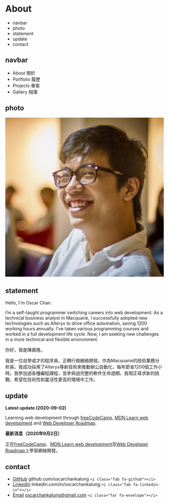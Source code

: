 # About

* navbar
* photo
* statement
* update
* contact

## navbar

* About 關於
* Portfolio 履歷
* Projects 專案
* Gallery 相簿

## photo

![profile picture](img/profile_square.jpg)

## statement

Hello, I'm Oscar Chan.

I’m a self-taught programmer switching careers into web development. As a technical business analyst in Macquarie, I successfully adopted new technologies such as Alteryx to drive office automation, saving 1200 working hours annually.  I've taken various programming courses and worked in a full development life cycle. Now, I am seeking new challenges in a more technical and flexible environment.

你好，我是陳嘉隆。

我是一位自學成才的程序員，正轉行做網絡開發。作為Macquarie的技術業務分析員，我成功採用了Alteryx等新技術來推動辦公自動化，每年節省1200個工作小時。我參加過各種編程課程，並參與過完整的軟件生命週期。我現正尋求新的挑戰，希望在技術性和靈活性更高的環境中工作。

## update

**Latest update (2020-09-02)**

Learning web development through [freeCodeCamp](https://www.freecodecamp.org/), [MDN Learn web development](https://developer.mozilla.org/en-US/docs/Learn) and [Web Developer Roadmap](https://roadmap.sh/frontend).

**最新消息（2020年9月2日）**

正在[freeCodeCamp](https://www.freecodecamp.org/)、[MDN Learn web development](https://developer.mozilla.org/en-US/docs/Learn)及[Web Developer Roadmap](https://roadmap.sh/frontend)上學習網絡開發。

## contact

* [GitHub](https://github.com/oscarchankalung) github.com/oscarchankalung `<i class="fab fa-github"></i>`
* [LinkedIn](https://www.linkedin.com/in/oscarchankalung/) linkedin.com/in/oscarchankalung `<i class="fab fa-linkedin-in"></i>`
* [Email](emailto:oscarchankalung@gmail.com) oscarchankalung@gmail.com `<i class="far fa-envelope"></i>`
